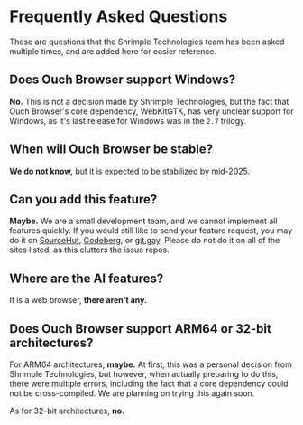 # Frequently Asked Questions

These are questions that the Shrimple Technologies team has been asked multiple times, and are added here for easier reference.

## Does Ouch Browser support Windows?

**No.** This is not a decision made by Shrimple Technologies, but the fact that Ouch Browser's core dependency, WebKitGTK, has very unclear support for Windows, as it's last release for Windows was in the `2.7` trilogy.

## When will Ouch Browser be stable?

**We do not know,** but it is expected to be stabilized by mid-2025.

## Can you add this feature?

**Maybe.** We are a small development team, and we cannot implement all features quickly. If you would still like to send your feature request, you may do it on [SourceHut](https://todo.sr.ht/~shrimple/ouch), [Codeberg](https://codeberg.org/shrimple/ouch/issues/new), or [git.gay](https://git.gay/shrimple/ouch/issues/new). Please do not do it on all of the sites listed, as this clutters the issue repos.

## Where are the AI features?

It is a web browser, **there aren't any.**

## Does Ouch Browser support ARM64 or 32-bit architectures?

For ARM64 architectures, **maybe.** At first, this was a personal decision from Shrimple Technologies, but however, when actually preparing to do this, there were multiple errors, including the fact that a core dependency could not be cross-compiled. We are planning on trying this again soon.



As for 32-bit architectures, **no.**
